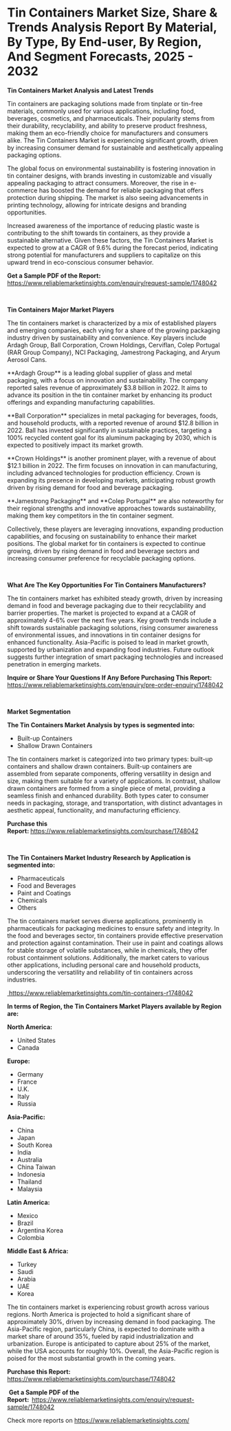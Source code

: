 <p><h1>Tin Containers Market Size, Share & Trends Analysis Report By Material, By Type, By End-user, By Region, And Segment Forecasts, 2025 - 2032</h1></p><p><strong>Tin Containers Market Analysis and Latest Trends</strong></p>
<p><p>Tin containers are packaging solutions made from tinplate or tin-free materials, commonly used for various applications, including food, beverages, cosmetics, and pharmaceuticals. Their popularity stems from their durability, recyclability, and ability to preserve product freshness, making them an eco-friendly choice for manufacturers and consumers alike. The Tin Containers Market is experiencing significant growth, driven by increasing consumer demand for sustainable and aesthetically appealing packaging options.</p><p>The global focus on environmental sustainability is fostering innovation in tin container designs, with brands investing in customizable and visually appealing packaging to attract consumers. Moreover, the rise in e-commerce has boosted the demand for reliable packaging that offers protection during shipping. The market is also seeing advancements in printing technology, allowing for intricate designs and branding opportunities.</p><p>Increased awareness of the importance of reducing plastic waste is contributing to the shift towards tin containers, as they provide a sustainable alternative. Given these factors, the Tin Containers Market is expected to grow at a CAGR of 9.6% during the forecast period, indicating strong potential for manufacturers and suppliers to capitalize on this upward trend in eco-conscious consumer behavior.</p></p>
<p><strong>Get a Sample PDF of the Report:&nbsp;</strong> <a href="https://www.reliablemarketinsights.com/enquiry/request-sample/1748042?utm_campaign=1937&utm_medium=2&utm_source=Github&utm_content=ia&utm_term=30012025&utm_id=tin-containers">https://www.reliablemarketinsights.com/enquiry/request-sample/1748042</a></p>
<p>&nbsp;</p>
<p><strong>Tin Containers Major Market Players</strong></p>
<p><p>The tin containers market is characterized by a mix of established players and emerging companies, each vying for a share of the growing packaging industry driven by sustainability and convenience. Key players include Ardagh Group, Ball Corporation, Crown Holdings, Cerviflan, Colep Portugal (RAR Group Company), NCI Packaging, Jamestrong Packaging, and Aryum Aerosol Cans.</p><p>**Ardagh Group** is a leading global supplier of glass and metal packaging, with a focus on innovation and sustainability. The company reported sales revenue of approximately $3.8 billion in 2022. It aims to advance its position in the tin container market by enhancing its product offerings and expanding manufacturing capabilities.</p><p>**Ball Corporation** specializes in metal packaging for beverages, foods, and household products, with a reported revenue of around $12.8 billion in 2022. Ball has invested significantly in sustainable practices, targeting a 100% recycled content goal for its aluminum packaging by 2030, which is expected to positively impact its market growth.</p><p>**Crown Holdings** is another prominent player, with a revenue of about $12.1 billion in 2022. The firm focuses on innovation in can manufacturing, including advanced technologies for production efficiency. Crown is expanding its presence in developing markets, anticipating robust growth driven by rising demand for food and beverage packaging.</p><p>**Jamestrong Packaging** and **Colep Portugal** are also noteworthy for their regional strengths and innovative approaches towards sustainability, making them key competitors in the tin container segment.</p><p>Collectively, these players are leveraging innovations, expanding production capabilities, and focusing on sustainability to enhance their market positions. The global market for tin containers is expected to continue growing, driven by rising demand in food and beverage sectors and increasing consumer preference for recyclable packaging options.</p></p>
<p>&nbsp;</p>
<p><strong>What Are The Key Opportunities For Tin Containers Manufacturers?</strong></p>
<p><p>The tin containers market has exhibited steady growth, driven by increasing demand in food and beverage packaging due to their recyclability and barrier properties. The market is projected to expand at a CAGR of approximately 4-6% over the next five years. Key growth trends include a shift towards sustainable packaging solutions, rising consumer awareness of environmental issues, and innovations in tin container designs for enhanced functionality. Asia-Pacific is poised to lead in market growth, supported by urbanization and expanding food industries. Future outlook suggests further integration of smart packaging technologies and increased penetration in emerging markets.</p></p>
<p><strong>Inquire or Share Your Questions If Any Before Purchasing This Report:</strong> <a href="https://www.reliablemarketinsights.com/enquiry/pre-order-enquiry/1748042?utm_campaign=1937&utm_medium=2&utm_source=Github&utm_content=ia&utm_term=30012025&utm_id=tin-containers">https://www.reliablemarketinsights.com/enquiry/pre-order-enquiry/1748042</a></p>
<p>&nbsp;</p>
<p><strong>Market Segmentation</strong></p>
<p><strong>The Tin Containers Market Analysis by types is segmented into:</strong></p>
<p><ul><li>Built-up Containers</li><li>Shallow Drawn Containers</li></ul></p>
<p><p>The tin containers market is categorized into two primary types: built-up containers and shallow drawn containers. Built-up containers are assembled from separate components, offering versatility in design and size, making them suitable for a variety of applications. In contrast, shallow drawn containers are formed from a single piece of metal, providing a seamless finish and enhanced durability. Both types cater to consumer needs in packaging, storage, and transportation, with distinct advantages in aesthetic appeal, functionality, and manufacturing efficiency.</p></p>
<p><strong>Purchase this Report:&nbsp;</strong><a href="https://www.reliablemarketinsights.com/purchase/1748042?utm_campaign=1937&utm_medium=2&utm_source=Github&utm_content=ia&utm_term=30012025&utm_id=tin-containers">https://www.reliablemarketinsights.com/purchase/1748042</a></p>
<p>&nbsp;</p>
<p><strong>The Tin Containers Market Industry Research by Application is segmented into:</strong></p>
<p><ul><li>Pharmaceuticals</li><li>Food and Beverages</li><li>Paint and Coatings</li><li>Chemicals</li><li>Others</li></ul></p>
<p><p>The tin containers market serves diverse applications, prominently in pharmaceuticals for packaging medicines to ensure safety and integrity. In the food and beverages sector, tin containers provide effective preservation and protection against contamination. Their use in paint and coatings allows for stable storage of volatile substances, while in chemicals, they offer robust containment solutions. Additionally, the market caters to various other applications, including personal care and household products, underscoring the versatility and reliability of tin containers across industries.</p></p>
<p><a href="https://www.reliablemarketinsights.com/tin-containers-r1748042?utm_campaign=1937&utm_medium=2&utm_source=Github&utm_content=ia&utm_term=30012025&utm_id=tin-containers">&nbsp;https://www.reliablemarketinsights.com/tin-containers-r1748042</a></p>
<p><strong>In terms of Region, the Tin Containers Market Players available by Region are:</strong></p>
<p>
    <p> <strong> North America: </strong>
        <ul>
            <li>United States</li>
            <li>Canada</li>
        </ul>
        </p> 
    <p> <strong> Europe: </strong>
        <ul>
            <li>Germany</li>
            <li>France</li>
            <li>U.K.</li>
            <li>Italy</li>
            <li>Russia</li>
        </ul>
        </p> 
    <p> <strong> Asia-Pacific: </strong>
        <ul>
            <li>China</li>
            <li>Japan</li>
            <li>South Korea</li>
            <li>India</li>
            <li>Australia</li>
            <li>China Taiwan</li>
            <li>Indonesia</li>
            <li>Thailand</li>
            <li>Malaysia</li>
        </ul>
        </p> 
    <p> <strong> Latin America: </strong>
        <ul>
            <li>Mexico</li>
            <li>Brazil</li>
            <li>Argentina Korea</li>
            <li>Colombia</li>
        </ul>
        </p> 
    <p> <strong> Middle East & Africa: </strong>
        <ul>
            <li>Turkey</li>
            <li>Saudi</li>
            <li>Arabia</li>
            <li>UAE</li>
            <li>Korea</li>
        </ul>
    </p>
    </p>
<p><p>The tin containers market is experiencing robust growth across various regions. North America is projected to hold a significant share of approximately 30%, driven by increasing demand in food packaging. The Asia-Pacific region, particularly China, is expected to dominate with a market share of around 35%, fueled by rapid industrialization and urbanization. Europe is anticipated to capture about 25% of the market, while the USA accounts for roughly 10%. Overall, the Asia-Pacific region is poised for the most substantial growth in the coming years.</p></p>
<p><strong>Purchase this Report: </strong><a href="https://www.reliablemarketinsights.com/purchase/1748042?utm_campaign=1937&utm_medium=2&utm_source=Github&utm_content=ia&utm_term=30012025&utm_id=tin-containers">https://www.reliablemarketinsights.com/purchase/1748042</a></p>
<p>&nbsp;<strong>Get a Sample PDF of the Report:&nbsp;&nbsp;</strong><a href="https://www.reliablemarketinsights.com/enquiry/request-sample/1748042?utm_campaign=1937&utm_medium=2&utm_source=Github&utm_content=ia&utm_term=30012025&utm_id=tin-containers">https://www.reliablemarketinsights.com/enquiry/request-sample/1748042</a></p>
<p><strong></strong></p>
<p>Check more reports on <a href="https://www.reliablemarketinsights.com/?utm_campaign=1937&utm_medium=2&utm_source=Github&utm_content=ia&utm_term=30012025&utm_id=tin-containers">https://www.reliablemarketinsights.com/</a></p>